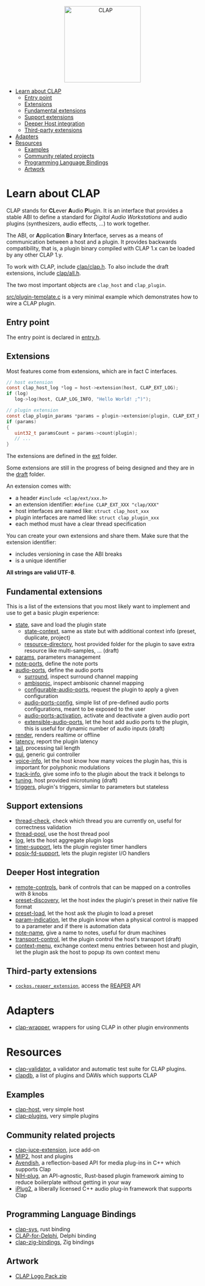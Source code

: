 <p align=center>
  <picture>
    <source media="(prefers-color-scheme: dark)" srcset="https://raw.githubusercontent.com/free-audio/clap/main/artwork/clap-full-logo-white.png">
    <source media="(prefers-color-scheme: light)" srcset="https://raw.githubusercontent.com/free-audio/clap/main/artwork/clap-full-logo-black.png">
    <img alt="CLAP" title="Clever Audio Plugin" src="https://raw.githubusercontent.com/free-audio/clap/main/artwork/clap-full-logo-black.png" width=200>
  </picture>
</p>

- [Learn about CLAP](#learn-about-clap)
  - [Entry point](#entry-point)
  - [Extensions](#extensions)
  - [Fundamental extensions](#fundamental-extensions)
  - [Support extensions](#support-extensions)
  - [Deeper Host integration](#deeper-host-integration)
  - [Third-party extensions](#third-party-extensions)
- [Adapters](#adapters)
- [Resources](#resources)
  - [Examples](#examples)
  - [Community related projects](#community-related-projects)
  - [Programming Language Bindings](#programming-language-bindings)
  - [Artwork](#artwork)

# Learn about CLAP

CLAP stands for **CL**ever **A**udio **P**lugin. It is an interface that
provides a stable ABI to define a standard for *Digital Audio Workstations* and
audio plugins (synthesizers, audio effects, ...) to work together.

The ABI, or **A**pplication **B**inary **I**nterface, serves as a means of
communication between a host and a plugin. It provides backwards compatibility,
that is, a plugin binary compiled with CLAP 1.x can be loaded by any other
CLAP 1.y.

To work with CLAP, include [clap/clap.h](include/clap/clap.h).
To also include the draft extensions, include [clap/all.h](include/clap/all.h).

The two most important objects are `clap_host` and `clap_plugin`.

[src/plugin-template.c](src/plugin-template.c) is a very minimal example which demonstrates how to wire a CLAP plugin.

## Entry point

The entry point is declared in [entry.h](include/clap/entry.h).

## Extensions

Most features come from extensions, which are in fact C interfaces.
```C
// host extension
const clap_host_log *log = host->extension(host, CLAP_EXT_LOG);
if (log)
   log->log(host, CLAP_LOG_INFO, "Hello World! ;^)");

// plugin extension
const clap_plugin_params *params = plugin->extension(plugin, CLAP_EXT_PARAMS);
if (params)
{
   uint32_t paramsCount = params->count(plugin);
   // ...
}
```

The extensions are defined in the [ext](include/clap/ext) folder.

Some extensions are still in the progress of being designed and they are in
the [draft](include/clap/ext/draft) folder.

An extension comes with:
- a header `#include <clap/ext/xxx.h>`
- an extension identifier: `#define CLAP_EXT_XXX "clap/XXX"`
- host interfaces are named like: `struct clap_host_xxx`
- plugin interfaces are named like: `struct clap_plugin_xxx`
- each method must have a clear thread specification

You can create your own extensions and share them. Make sure that the extension identifier:
- includes versioning in case the ABI breaks
- is a unique identifier

**All strings are valid UTF-8**.

## Fundamental extensions

This is a list of the extensions that you most likely want to implement
and use to get a basic plugin experience:
- [state](include/clap/ext/state.h), save and load the plugin state
  - [state-context](include/clap/ext/state-context.h), same as state but with additional context info (preset, duplicate, project)
  - [resource-directory](include/clap/ext/draft/resource-directory.h), host provided folder for the plugin to save extra resource like multi-samples, ... (draft)
- [params](include/clap/ext/params.h), parameters management
- [note-ports](include/clap/ext/note-ports.h), define the note ports
- [audio-ports](include/clap/ext/audio-ports.h), define the audio ports
  - [surround](include/clap/ext/surround.h), inspect surround channel mapping
  - [ambisonic](include/clap/ext/draft/ambisonic.h), inspect ambisonic channel mapping
  - [configurable-audio-ports](include/clap/ext/configurable-audio-ports.h), request the plugin to apply a given configuration
  - [audio-ports-config](include/clap/ext/audio-ports-config.h), simple list of pre-defined audio ports configurations, meant to be exposed to the user
  - [audio-ports-activation](include/clap/ext/audio-ports-activation.h), activate and deactivate a given audio port
  - [extensible-audio-ports](include/clap/ext/draft/extensible-audio-ports.h), let the host add audio ports to the plugin, this is useful for dynamic number of audio inputs (draft)
- [render](include/clap/ext/render.h), renders realtime or offline
- [latency](include/clap/ext/latency.h), report the plugin latency
- [tail](include/clap/ext/tail.h), processing tail length
- [gui](include/clap/ext/gui.h), generic gui controller
- [voice-info](include/clap/ext/voice-info.h), let the host know how many voices the plugin has, this is important for polyphonic modulations
- [track-info](include/clap/ext/track-info.h), give some info to the plugin about the track it belongs to
- [tuning](include/clap/ext/draft/tuning.h), host provided microtuning (draft)
- [triggers](include/clap/ext/draft/triggers.h), plugin's triggers, similar to parameters but stateless

## Support extensions

- [thread-check](include/clap/ext/thread-check.h), check which thread you are currently on, useful for correctness validation
- [thread-pool](include/clap/ext/thread-pool.h), use the host thread pool
- [log](include/clap/ext/log.h), lets the host aggregate plugin logs
- [timer-support](include/clap/ext/timer-support.h), lets the plugin register timer handlers
- [posix-fd-support](include/clap/ext/posix-fd-support.h), lets the plugin register I/O handlers

## Deeper Host integration

- [remote-controls](include/clap/ext/remote-controls.h), bank of controls that can be mapped on a controlles with 8 knobs
- [preset-discovery](include/clap/factory/preset-discovery.h), let the host index the plugin's preset in their native file format
- [preset-load](include/clap/ext/preset-load.h), let the host ask the plugin to load a preset
- [param-indication](include/clap/ext/param-indication.h), let the plugin know when a physical control is mapped to a parameter and if there is automation data
- [note-name](include/clap/ext/note-name.h), give a name to notes, useful for drum machines
- [transport-control](include/clap/ext/draft/transport-control.h), let the plugin control the host's transport (draft)
- [context-menu](include/clap/ext/context-menu.h), exchange context menu entries between host and plugin, let the plugin ask the host to popup its own context menu

## Third-party extensions

- [`cockos.reaper_extension`](https://github.com/justinfrankel/reaper-sdk/blob/main/reaper-plugins/reaper_plugin.h#L138), access the [REAPER](http://reaper.fm) API

# Adapters

- [clap-wrapper](https://github.com/free-audio/clap-wrapper), wrappers for using CLAP in other plugin environments

# Resources

- [clap-validator](https://github.com/robbert-vdh/clap-validator), a validator and automatic test suite for CLAP plugins.
- [clapdb](https://clapdb.tech), a list of plugins and DAWs which supports CLAP

## Examples

- [clap-host](https://github.com/free-audio/clap-host), very simple host
- [clap-plugins](https://github.com/free-audio/clap-plugins), very simple plugins

## Community related projects

- [clap-juce-extension](https://github.com/free-audio/clap-juce-extension), juce add-on
- [MIP2](https://github.com/skei/MIP2), host and plugins
- [Avendish](https://github.com/celtera/avendish), a reflection-based API for media plug-ins in C++ which supports Clap
- [NIH-plug](https://github.com/robbert-vdh/nih-plug), an API-agnostic, Rust-based plugin framework aiming to reduce boilerplate without getting in your way
- [iPlug2](https://iplug2.github.io), a liberally licensed C++ audio plug-in framework that supports Clap

## Programming Language Bindings

- [clap-sys](https://github.com/glowcoil/clap-sys), rust binding
- [CLAP-for-Delphi](https://github.com/Bremmers/CLAP-for-Delphi), Delphi binding
- [clap-zig-bindings](https://sr.ht/~interpunct/clap-zig-bindings/), Zig bindings

## Artwork

 - [CLAP Logo Pack.zip](https://github.com/free-audio/clap/files/8805281/CLAP.Logo.Pack.zip)
